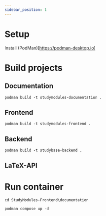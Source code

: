 ```yaml
---
sidebar_position: 1
---
```


# Setup

Install (PodMan)[https://podman-desktop.io]


# Build projects

## Documentation
```shell
podman build -t studymodules-documentation .
```

## Frontend
```shell
podman build -t studymodules-frontend .
```

## Backend
```shell
podman build -t studybase-backend .
```

## LaTeX-API

# Run container
```shell
cd StudyModules-Frontend\documentation
```

```shell
podman compose up -d
```
